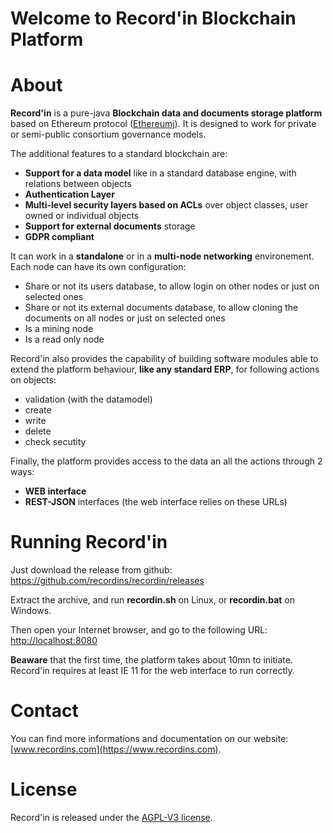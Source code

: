 # Welcome to Record'in Blockchain Platform


# About

**Record'in** is a pure-java **Blockchain data and documents storage platform** based on Ethereum protocol ([Ethereumj](https://github.com/ethereum/ethereumj)).
It is designed to work for private or semi-public consortium governance models. 

The additional features to a standard blockchain are:

- **Support for a data model** like in a standard database engine, with relations between objects
- **Authentication Layer**
- **Multi-level security layers based on ACLs** over object classes, user owned or individual objects
- **Support for external documents** storage
- **GDPR compliant**

It can work in a **standalone** or in a **multi-node networking** environement. Each node can have its own configuration:

- Share or not its users database, to allow login on other nodes or just on selected ones
- Share or not its external documents database, to allow cloning the documents on all nodes or just on selected ones
- Is a mining node
- Is a read only node 
 

Record'in also provides the capability of building software modules able to extend the platform behaviour, **like any standard ERP**, for following actions on objects:

- validation (with the datamodel)
- create
- write
- delete
- check secutity

Finally, the platform provides access to the data an all the actions through 2 ways:

- **WEB interface**
- **REST-JSON** interfaces (the web interface relies on these URLs)


# Running Record'in

Just download the release from github: https://github.com/recordins/recordin/releases

Extract the archive, and run **recordin.sh** on Linux, or **recordin.bat** on Windows.

Then open your Internet browser, and go to the following URL: [http://localhost:8080](http://localhost:8080)

**Beaware** that the first time, the platform takes about 10mn to initiate.
Record'in requires at least IE 11 for the web interface to run correctly.
 
# Contact
You can find more informations and documentation on our website: [www.recordins.com](https://www.recordins.com).

# License
Record'in is released under the [AGPL-V3 license](LICENSE).

